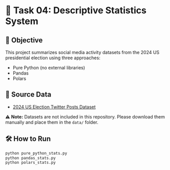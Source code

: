 # 🧮 Task 04: Descriptive Statistics System

## 📌 Objective
This project summarizes social media activity datasets from the 2024 US presidential election using three approaches:
- Pure Python (no external libraries)
- Pandas
- Polars

## 📂 Source Data
- [2024 US Election Twitter Posts Dataset](https://drive.google.com/file/d/1Jq0fPb-tq76Ee_RtM58fT0_M3o-JDBwe/view?usp=sharing)

⚠️ **Note:** Datasets are not included in this repository. Please download them manually and place them in the `data/` folder.

## 🛠️ How to Run
```bash
python pure_python_stats.py
python pandas_stats.py
python polars_stats.py
